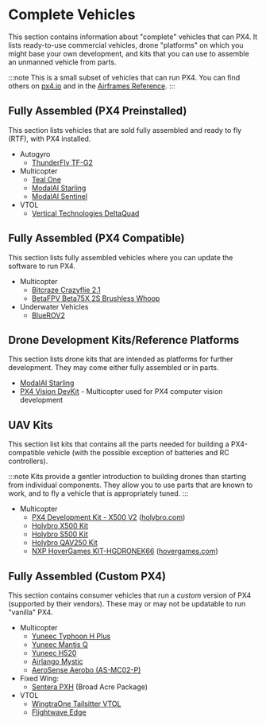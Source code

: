 # Complete Vehicles

This section contains information about "complete" vehicles that can PX4. It lists ready-to-use commercial vehicles, drone "platforms" on which you might base your own development, and kits that you can use to assemble an unmanned vehicle from parts.

:::note
This is a small subset of vehicles that can run PX4. You can find others on [px4.io](https://px4.io/ecosystem/commercial-systems/) and in the [Airframes Reference](../airframes/airframe_reference.md).
:::

## Fully Assembled (PX4 Preinstalled)

This section lists vehicles that are sold fully assembled and ready to fly (RTF), with PX4 installed.

* Autogyro
  * [ThunderFly TF-G2](https://www.thunderfly.cz/tf-g2.html)
* Multicopter
  * [Teal One](https://tealdrones.com/teal-one/)
  * [ModalAI Starling](../complete_vehicles/modalai_starling.md)
  * [ModalAI Sentinel](https://www.modalai.com/sentinel)
* VTOL
  * [Vertical Technologies DeltaQuad](https://px4.io/portfolio/deltaquad-vtol/)

## Fully Assembled (PX4 Compatible)

This section lists fully assembled vehicles where you can update the software to run PX4.

- Multicopter
  - [Bitcraze Crazyflie 2.1](../complete_vehicles/crazyflie21.md)
  - [BetaFPV Beta75X 2S Brushless Whoop](../complete_vehicles/betafpv_beta75x.md)
- Underwater Vehicles
  - [BlueROV2](../frames_sub/bluerov2.md)

## Drone Development Kits/Reference Platforms

This section lists drone kits that are intended as platforms for further development. They may come either fully assembled or in parts.

- [ModalAI Starling](../complete_vehicles/modalai_starling.md)
- [PX4 Vision DevKit](../complete_vehicles/px4_vision_kit.md) - Multicopter used for PX4 computer vision development

## UAV Kits

This section list kits that contains all the parts needed for building a PX4-compatible vehicle (with the possible exception of batteries and RC controllers).

:::note
Kits provide a gentler introduction to building drones than starting from individual components.
They allow you to use parts that are known to work, and to fly a vehicle that is appropriately tuned.
:::

* Multicopter
  * [PX4 Development Kit - X500 V2](https://holybro.com/collections/x500-kits) ([holybro.com](https://holybro.com/))
  * [Holybro X500 Kit](../frames_multicopter/holybro_x500_pixhawk4.md)
  * [Holybro S500 Kit](../frames_multicopter/holybro_s500_v2_pixhawk4.md)
  * [Holybro QAV250 Kit](../frames_multicopter/holybro_qav250_pixhawk4_mini.md)
  * [NXP HoverGames KIT-HGDRONEK66](https://www.nxp.com/KIT-HGDRONEK66) ([hovergames.com](https://www.hovergames.com/))

## Fully Assembled (Custom PX4)

This section contains consumer vehicles that run a _custom_ version of PX4 (supported by their vendors). These may or may not be updatable to run "vanilla" PX4.

* Multicopter
  * [Yuneec Typhoon H Plus](https://us.yuneec.com/typhoon-h-plus/)
  * [Yuneec Mantis Q](https://px4.io/portfolio/yuneec-mantis-q/)
  * [Yuneec H520](https://px4.io/portfolio/yuneec-h520-hexacopter/)
  * [Airlango Mystic](http://airlango.com/products/)
  * [AeroSense Aerobo (AS-MC02-P)](https://px4.io/portfolio/aerosense-aerobo/)
* Fixed Wing:
  * [Sentera PXH](https://sentera.shop/collections/drone-systems-sensors/products/broad-acre-package) (Broad Acre Package)
* VTOL
  * [WingtraOne Tailsitter VTOL](https://px4.io/portfolio/wingtraone-tailsitter-vtol/)
  * [Flightwave Edge](https://px4.io/portfolio/flywave-edge/)
